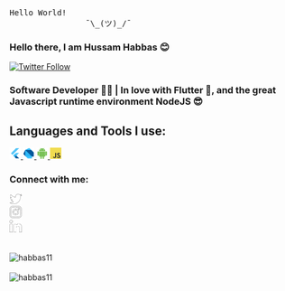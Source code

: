 <pre>
<span>Hello World!</span>
                ¯\_(ツ)_/¯
</pre>


### Hello there, I am Hussam Habbas 😊

[![Twitter Follow](https://img.shields.io/twitter/follow/HussamHabbas?color=1DA1F2&logo=twitter&style=for-the-badge)](https://twitter.com/intent/follow?original_referer=https://github.com/HussamHabbas&screen_name=HussamHabbas)
<br/>
### Software Developer 👨‍💻 | In love with Flutter 📱, and the great Javascript runtime environment NodeJS 😎


## Languages and Tools I use:

[<code><img height="20" src="https://raw.githubusercontent.com/github/explore/80688e429a7d4ef2fca1e82350fe8e3517d3494d/topics/flutter/flutter.png"></code>
<code><img height="20" src="https://raw.githubusercontent.com/github/explore/80688e429a7d4ef2fca1e82350fe8e3517d3494d/topics/dart/dart.png"></code>
<code><img height="20" src="https://raw.githubusercontent.com/github/explore/80688e429a7d4ef2fca1e82350fe8e3517d3494d/topics/android/android.png"></code>
<code><img height="20" src="https://raw.githubusercontent.com/github/explore/80688e429a7d4ef2fca1e82350fe8e3517d3494d/topics/javascript/javascript.png"></code>][github]
### Connect with me:
[<img alt="Twitter" width="22px" src="/assets/twitter.png" />][twitter]     
[<img alt="LinkedIn" width="22px" src="/assets/instagram.png" />][instagram]     
[<img alt="Instagram" width="22px" src="/assets/linkedIn.png" />][linkedin]

<br />

[twitter]: https://twitter.com/HussamHabbas
[instagram]: https://www.instagram.com/habbashussam11
[linkedin]: https://www.linkedin.com/in/mhd-hussam-habbas-b37a00207/
[github]: https://github.com/habbas11


<div><img align="center" src="https://github-readme-stats.vercel.app/api/top-langs/?username=habbas11&layout=compact&hide=html" alt="habbas11" /></div>
<br />
<div><img align="center" src="https://github-readme-stats.vercel.app/api?username=habbas11&show_icons=true" alt="habbas11" /></div>

